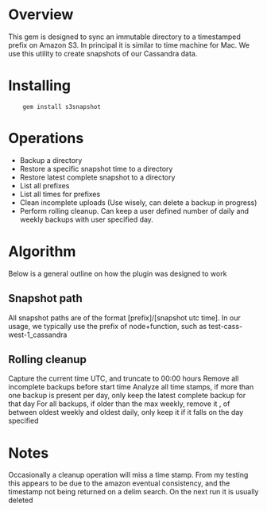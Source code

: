 # Overview

This gem is designed to sync an immutable directory to a timestamped prefix on Amazon S3.  In principal it is similar to time machine for Mac.  We use this utility to create snapshots of our Cassandra data.

# Installing

		gem install s3snapshot

# Operations

* Backup a directory
* Restore a specific snapshot time to a directory
* Restore latest complete snapshot to a directory
* List all prefixes
* List all times for prefixes
* Clean incomplete uploads (Use wisely, can delete a backup in progress)
* Perform rolling cleanup.  Can keep a user defined number of daily and weekly backups with user specified day.

# Algorithm

Below is a general outline on how the plugin was designed to work

## Snapshot path

All snapshot paths are of the format [prefix]/[snapshot utc time].  In our usage, we typically use the prefix of node+function, such as test-cass-west-1_cassandra

## Rolling cleanup

Capture the current time UTC, and truncate to 00:00 hours
Remove all incomplete backups before start time
Analyze all time stamps, if more than one backup is present per day, only keep the latest complete backup for that day
For all backups, if older than the max weekly, remove it , of between oldest weekly and oldest daily, only keep it if it falls on the day specified


# Notes

Occasionally a cleanup operation will miss a time stamp.  From my testing this appears to be due to the amazon eventual consistency, and the timestamp not being returned on a delim search.  On the next run it is usually deleted
